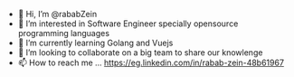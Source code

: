 - 👋 Hi, I’m @rababZein
- 👀 I’m interested in Software Engineer specially opensource programming languages
- 🌱 I’m currently learning Golang and Vuejs
- 💞️ I’m looking to collaborate on a big team to share our knowlenge  
- 📫 How to reach me ... https://eg.linkedin.com/in/rabab-zein-48b61967


